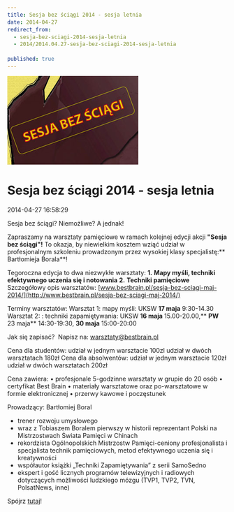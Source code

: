 ```yaml
---
title: Sesja bez ściągi 2014 - sesja letnia
date: 2014-04-27
redirect_from: 
  - sesja-bez-sciagi-2014-sesja-letnia
  - 2014/2014.04.27-sesja-bez-sciagi-2014-sesja-letnia

published: true
---
```



![/assets/posts/2014/2014-04-27-sesja-bez-sciagi-2014-sesja-letnia/sesja_bez_sciagi2014_02.jpg](/assets/posts/2014/2014-04-27-sesja-bez-sciagi-2014-sesja-letnia/sesja_bez_sciagi2014_02.jpg)

# Sesja bez ściągi 2014 - sesja letnia

<time>2014-04-27 16:58:29</time>



Sesja bez ściągi? Niemożliwe? A jednak!


Zapraszamy na warsztaty pamięciowe w ramach kolejnej edycji akcji **"Sesja bez ściągi"!** To okazja, by niewielkim kosztem wziąć udział w profesjonalnym szkoleniu prowadzonym przez wysokiej klasy specjalistę:** Bartłomieja Borala**!

Tegoroczna edycja to dwa niezwykłe warsztaty:
**1.** **Mapy myśli, techniki efektywnego uczenia się i notowania**
**2.** **Techniki pamięciowe** 
Szczegółowy opis warsztatów: [www.bestbrain.pl/sesja-bez-sciagi-maj-2014/](http://www.bestbrain.pl/sesja-bez-sciagi-maj-2014/)


Terminy warsztatów:
Warsztat 1: mapy myśli: UKSW **17 maja** 9:30-14.30 
Warsztat 2: : techniki zapamiętywania: UKSW **16 maja** 15.00-20.00,** **PW** 23 maja** 14:30-19:30, **30 maja** 15:00-20:00  

Jak się zapisać?  Napisz na: warsztaty@bestbrain.pl


<!--{{intro-break}}-->


Cena dla studentów: udział w jednym warsztacie 100zl udział w dwóch warsztatach 180zł
Cena dla absolwentów: udział w jednym warsztacie 120zł udział w dwóch warsztatach 200zł 

 Cena zawiera: 
• profesjonale 5-godzinne warsztaty w grupie do 20 osób 
• certyfikat Best Brain 
• materiały warsztatowe oraz po-warsztatowe w formie elektronicznej
• przerwy kawowe i poczęstunek

Prowadzący: Bartłomiej Boral 
- trener rozwoju umysłowego 
- wraz z Tobiaszem Boralem pierwszy w historii reprezentant Polski na Mistrzostwach Świata Pamięci w Chinach
- rekordzista Ogólnopolskich Mistrzostw Pamięci-ceniony profesjonalista i specjalista technik pamięciowych, metod efektywnego uczenia się i kreatywności
- współautor książki „Techniki Zapamiętywania” z serii SamoSedno
- ekspert i gość licznych programów telewizyjnych i radiowych dotyczących możliwości ludzkiego mózgu (TVP1, TVP2, TVN, PolsatNews, inne)


Spójrz [tutaj](http://pytanienasniadanie.tvp.pl/6473763/wideo/bracia-boral-mistrzowie-w-zapamietywaniu)!


 


<!--{{json:{"created_date":"2014-04-27 16:58:29","publish_down":"2014-06-01 18:59:00","id":"5388"}}}-->